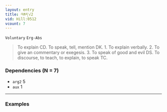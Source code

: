 ```yaml
---
layout: entry
title: འཆད་√2
vid: Hill:0512
vcount: 7
---
```

`Voluntary` `Erg-Abs`
> To explain CD\.
 To speak, tell, mention DK\.
 1\.
 To explain verbally\.
 2\.
 To give an commentary or exegesis\.
 3\.
 To speak of good and evil DS\.
 To discourse, to teach, to explain, to speak TC\.

### Dependencies (N = 7)
* `arg2` 5
* `aux` 1

---

### Examples



